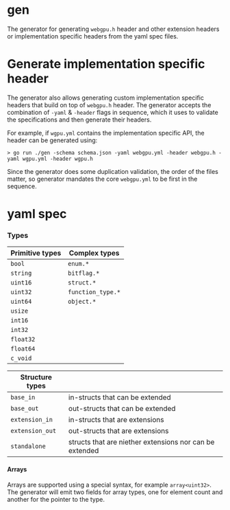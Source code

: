 # gen

The generator for generating `webgpu.h` header and other extension headers or implementation specific headers from the yaml spec files.

# Generate implementation specific header

The generator also allows generating custom implementation specific headers that build on top of `webgpu.h` header. The generator accepts the combination of `-yaml` & `-header` flags in sequence, which it uses to validate the specifications and then generate their headers.

For example, if `wgpu.yml` contains the implementation specific API, the header can be generated using:

```shell
> go run ./gen -schema schema.json -yaml webgpu.yml -header webgpu.h -yaml wgpu.yml -header wgpu.h
```

Since the generator does some duplication validation, the order of the files matter, so generator mandates the core `webgpu.yml` to be first in the sequence.

# yaml spec

### Types

| Primitive types | Complex types     |
| --------------- | ----------------- |
| `bool`          | `enum.*`          |
| `string`        | `bitflag.*`       |
| `uint16`        | `struct.*`        |
| `uint32`        | `function_type.*` |
| `uint64`        | `object.*`        |
| `usize`         |
| `int16`         |
| `int32`         |
| `float32`       |
| `float64`       |
| `c_void`        |

| Structure types |                                                         |
| --------------- | ------------------------------------------------------- |
| `base_in`       | in-structs that can be extended                         |
| `base_out`      | out-structs that can be extended                        |
| `extension_in`  | in-structs that are extensions                          |
| `extension_out` | out-structs that are extensions                         |
| `standalone`    | structs that are niether extensions nor can be extended |

#### Arrays

Arrays are supported using a special syntax, for example `array<uint32>`. The generator will emit two fields for array types, one for element count and another for the pointer to the type.
